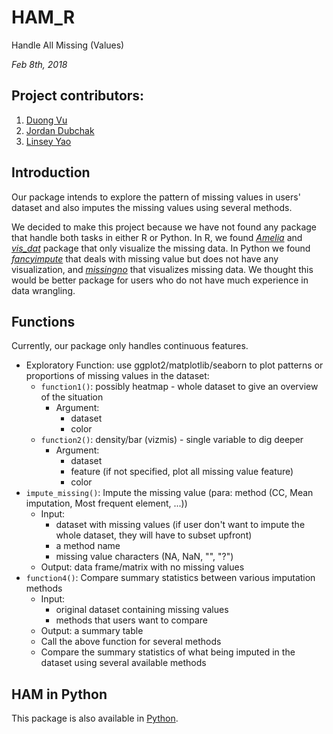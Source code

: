 # HAM_R

Handle All Missing (Values) 

*Feb 8th, 2018*

## Project contributors:

1. [Duong Vu](https://github.com/DuongVu39)
2. [Jordan Dubchak](https://github.com/jdubchak)
3. [Linsey Yao](https://github.com/yllz)

## Introduction

Our package intends to explore the pattern of missing values in users' dataset and also imputes the missing values using several methods. 

We decided to make this project because we have not found any package that handle both tasks in either R or Python. In R, we found *[Amelia](https://cran.r-project.org/web/packages/Amelia/Amelia.pdf)* and *[vis_dat](https://cran.r-project.org/web/packages/visdat/visdat.pdf)* package that only visualize the missing data. In Python we found *[fancyimpute](https://pypi.python.org/pypi/fancyimpute)* that deals with missing value but does not have any visualization, and *[missingno](https://github.com/ResidentMario/missingno)* that visualizes missing data. We thought this would be better package for users who do not have much experience in data wrangling.

## Functions

Currently, our package only handles continuous features.

- Exploratory Function: use ggplot2/matplotlib/seaborn to plot patterns or proportions of missing values in the dataset:
  - `function1()`: possibly heatmap - whole dataset to give an overview of the situation
    - Argument: 
      - dataset
      - color
  - `function2()`: density/bar (vizmis) - single variable to dig deeper
    - Argument: 
      - dataset
      - feature (if not specified, plot all missing value feature)
      - color
- `impute_missing()`: Impute the missing value (para: method (CC, Mean imputation, Most frequent element, ...))
    - Input:
      - dataset with missing values (if user don't want to impute the whole dataset, they will have to subset upfront)
      - a method name
      - missing value characters (NA, NaN, "", "?")
    - Output: data frame/matrix with no missing values
- `function4()`: Compare summary statistics between various imputation methods
    - Input: 
      - original dataset containing missing values 
      - methods that users want to compare
    - Output: a summary table
    - Call the above function for several methods
    - Compare the summary statistics of what being imputed in the dataset using several available methods

## HAM in Python 
This package is also available in [Python](https://github.com/UBC-MDS/HAM_Python). 

